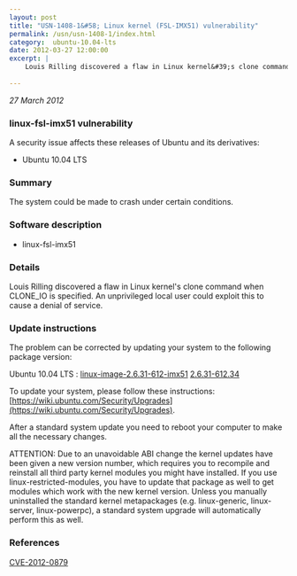 ```yaml
---
layout: post
title: "USN-1408-1&#58; Linux kernel (FSL-IMX51) vulnerability"
permalink: /usn/usn-1408-1/index.html
category:  ubuntu-10.04-lts
date: 2012-03-27 12:00:00
excerpt: |
    Louis Rilling discovered a flaw in Linux kernel&#39;s clone command when CLONE_IO is specified. An unprivileged local user could exploit this to cause a denial of service. 
    
--- 
```

 
 

*27 March 2012*

### linux-fsl-imx51 vulnerability

A security issue affects these releases of Ubuntu and its derivatives:

* Ubuntu 10.04 LTS

### Summary

The system could be made to crash under certain conditions. 

### Software description

* linux-fsl-imx51 

### Details

Louis Rilling discovered a flaw in Linux kernel&#39;s clone command when CLONE_IO is specified. An unprivileged local user could exploit this to cause a denial of service. 

### Update instructions

The problem can be corrected by updating your system to the following package version:

Ubuntu 10.04 LTS
 : [linux-image-2.6.31-612-imx51](https://launchpad.net/ubuntu/+source/linux-fsl-imx51) <span> [2.6.31-612.34](https://launchpad.net/ubuntu/+source/linux-fsl-imx51/2.6.31-612.34) </span> 

To update your system, please follow these instructions: [https://wiki.ubuntu.com/Security/Upgrades](https://wiki.ubuntu.com/Security/Upgrades).

After a standard system update you need to reboot your computer to make all the necessary changes.

ATTENTION: Due to an unavoidable ABI change the kernel updates have been given a new version number, which requires you to recompile and reinstall all third party kernel modules you might have installed. If you use linux-restricted-modules, you have to update that package as well to get modules which work with the new kernel version. Unless you manually uninstalled the standard kernel metapackages (e.g. linux-generic, linux-server, linux-powerpc), a standard system upgrade will automatically perform this as well. 

### References

 
 [CVE-2012-0879](http://people.ubuntu.com/~ubuntu-security/cve/CVE-2012-0879)
 

